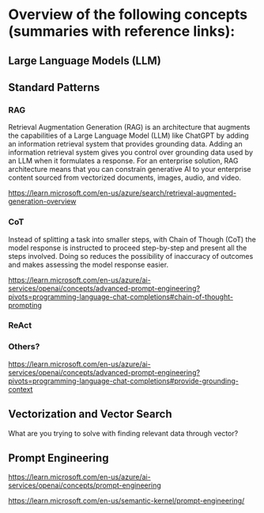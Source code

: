 # Overview of the following concepts (summaries with reference links):


## Large Language Models (LLM)

## Standard Patterns

### RAG

Retrieval Augmentation Generation (RAG) is an architecture that augments the capabilities of a Large Language Model (LLM) like ChatGPT by adding an information retrieval system that provides grounding data. Adding an information retrieval system gives you control over grounding data used by an LLM when it formulates a response. For an enterprise solution, RAG architecture means that you can constrain generative AI to your enterprise content sourced from vectorized documents, images, audio, and video.

https://learn.microsoft.com/en-us/azure/search/retrieval-augmented-generation-overview

### CoT

Instead of splitting a task into smaller steps, with Chain of Though (CoT) the model response is instructed to proceed step-by-step and present all the steps involved. Doing so reduces the possibility of inaccuracy of outcomes and makes assessing the model response easier.

https://learn.microsoft.com/en-us/azure/ai-services/openai/concepts/advanced-prompt-engineering?pivots=programming-language-chat-completions#chain-of-thought-prompting

### ReAct

### Others?

https://learn.microsoft.com/en-us/azure/ai-services/openai/concepts/advanced-prompt-engineering?pivots=programming-language-chat-completions#provide-grounding-context


## Vectorization and Vector Search

What are you trying to solve with finding relevant data through vector?

## Prompt Engineering

https://learn.microsoft.com/en-us/azure/ai-services/openai/concepts/prompt-engineering

https://learn.microsoft.com/en-us/semantic-kernel/prompt-engineering/
